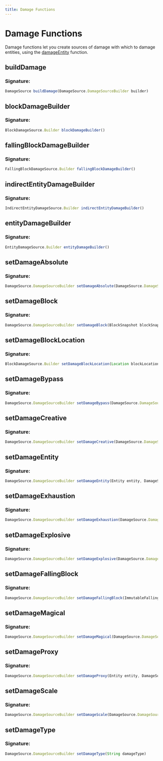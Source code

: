 ```yaml
---
title: Damage Functions
---
```

# Damage Functions
Damage functions let you create sources of damage with which to damage entities, using the [damageEntity](https://github.com/Atherys-Horizons/AtherysScript/wiki/Entity-Functions#damageentity) function.

## buildDamage

### Signature: 
```javascript
DamageSource buildDamage(DamageSource.DamageSourceBuilder builder)
```

## blockDamageBuilder

### Signature: 
```javascript
BlockDamageSource.Builder blockDamageBuilder()
```

## fallingBlockDamageBuilder

### Signature: 
```javascript
FallingBlockDamageSource.Builder fallingBlockDamageBuilder()
```

## indirectEntityDamageBuilder

### Signature: 
```javascript
IndirectEntityDamageSource.Builder indirectEntityDamageBuilder()
```

## entityDamageBuilder

### Signature: 
```javascript
EntityDamageSource.Builder entityDamageBuilder()
```

## setDamageAbsolute

### Signature: 
```javascript
DamageSource.DamageSourceBuilder setDamageAbsolute(DamageSource.DamageSourceBuilder builder)
```

## setDamageBlock

### Signature: 
```javascript
DamageSource.DamageSourceBuilder setDamageBlock(BlockSnapshot blockSnapshot, DamageSource.DamageSourceBuilder builder)
```

## setDamageBlockLocation

### Signature: 
```javascript
BlockDamageSource.Builder setDamageBlockLocation(Location blockLocation, DamageSource.DamageSourceBuilder builder)
```

## setDamageBypass

### Signature: 
```javascript
DamageSource.DamageSourceBuilder setDamageBypass(DamageSource.DamageSourceBuilder damageSourceBuilder)
```

## setDamageCreative

### Signature: 
```javascript
DamageSource.DamageSourceBuilder setDamageCreative(DamageSource.DamageSourceBuilder damageSourceBuilder)
```

## setDamageEntity

### Signature: 
```javascript
DamageSource.DamageSourceBuilder setDamageEntity(Entity entity, DamageSource.DamageSourceBuilder builder)
```

## setDamageExhaustion

### Signature: 
```javascript
DamageSource.DamageSourceBuilder setDamageExhaustion(DamageSource.DamageSourceBuilder damageSourceBuilder, Double exhaustion)
```

## setDamageExplosive

### Signature: 
```javascript
DamageSource.DamageSourceBuilder setDamageExplosive(DamageSource.DamageSourceBuilder builder)
```

## setDamageFallingBlock

### Signature: 
```javascript
DamageSource.DamageSourceBuilder setDamageFallingBlock(ImmutableFallingBlockData immutableFallingBlockData, DamageSource.DamageSourceBuilder builder)
```

## setDamageMagical

### Signature: 
```javascript
DamageSource.DamageSourceBuilder setDamageMagical(DamageSource.DamageSourceBuilder builder)
```

## setDamageProxy

### Signature: 
```javascript
DamageSource.DamageSourceBuilder setDamageProxy(Entity entity, DamageSource.DamageSourceBuilder builder)
```

## setDamageScale

### Signature: 
```javascript
DamageSource.DamageSourceBuilder setDamageScale(DamageSource.DamageSourceBuilder damageSourceBuilder)
```

## setDamageType

### Signature: 
```javascript
DamageSource.DamageSourceBuilder setDamageType(String damageType)
```

